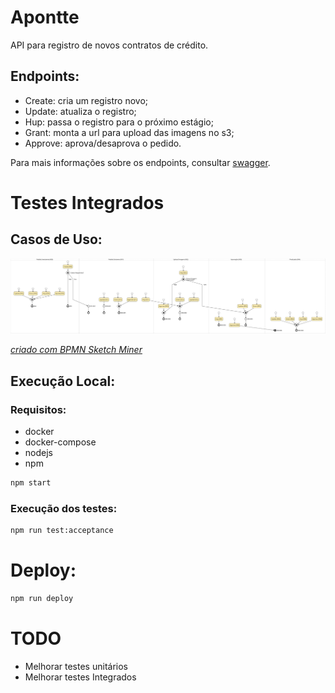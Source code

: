 # Apontte

API para registro de novos contratos de crédito.

## Endpoints:

- Create: cria um registro novo;
- Update: atualiza o registro;
- Hup: passa o registro para o próximo estágio;
- Grant: monta a url para upload das imagens no s3;
- Approve: aprova/desaprova o pedido.

Para mais informações sobre os endpoints, consultar [swagger](./swagger/swagger.yml).

# Testes Integrados

## Casos de Uso:

![casos de uso](./tests/casos-de-uso.svg)

_[criado com BPMN Sketch Miner](https://www.bpmn-sketch-miner.ai)_

## Execução Local:

### Requisitos:

- docker
- docker-compose
- nodejs
- npm

```sh
npm start
```

### Execução dos testes:

```sh
npm run test:acceptance
```

# Deploy:

```sh
npm run deploy
```

# TODO

- Melhorar testes unitários
- Melhorar testes Integrados
